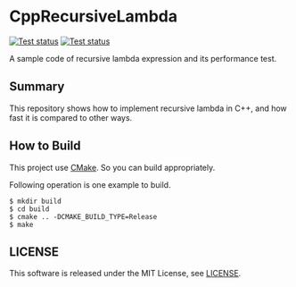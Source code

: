 CppRecursiveLambda
==================

[![Test status](https://travis-ci.org/koturn/CppRecursiveLambda.png)](https://travis-ci.org/koturn/CppRecursiveLambda "Travis CI | koturn/CppRecursiveLambda")
[![Test status](https://ci.appveyor.com/api/projects/status/q4ihqskhywuj98yc?svg=true)](https://ci.appveyor.com/project/koturn/cpprecursivelambda "AppVeyor | koturn/CppRecursiveLambda")

A sample code of recursive lambda expression and its performance test.

## Summary

This repository shows how to implement recursive lambda in C++, and how fast it is compared to other ways.

## How to Build

This project use [CMake](https://cmake.org/ "CMake").
So you can build appropriately.

Following operation is one example to build.

```shell
$ mkdir build
$ cd build
$ cmake .. -DCMAKE_BUILD_TYPE=Release
$ make
```

## LICENSE

This software is released under the MIT License, see [LICENSE](LICENSE).

